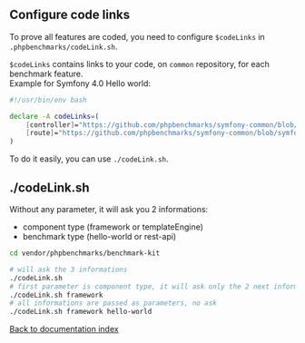 Configure code links
-

To prove all features are coded, you need to configure `$codeLinks` in `.phpbenchmarks/codeLink.sh`.

`$codeLinks` contains links to your code, on `common` repository, for each benchmark feature.
<br>
Example for Symfony 4.0 Hello world:
```bash
#!/usr/bin/env bash

declare -A codeLinks=(
    [controller]="https://github.com/phpbenchmarks/symfony-common/blob/symfony_4_hello-world_prepare/Controller/HelloWorldController.php"
    [route]="https://github.com/phpbenchmarks/symfony-common/blob/symfony_4_hello-world_prepare/Resources/config/routing.yml"
)
```

To do it easily, you can use `./codeLink.sh`.

./codeLink.sh
-

Without any parameter, it will ask you 2 informations:
* component type (framework or templateEngine)
* benchmark type (hello-world or rest-api)

```bash
cd vendor/phpbenchmarks/benchmark-kit

# will ask the 3 informations
./codeLink.sh
# first parameter is component type, it will ask only the 2 next informations
./codeLink.sh framework
# all informations are passed as parameters, no ask
./codeLink.sh framework hello-world
```

[Back to documentation index](../README.md)
